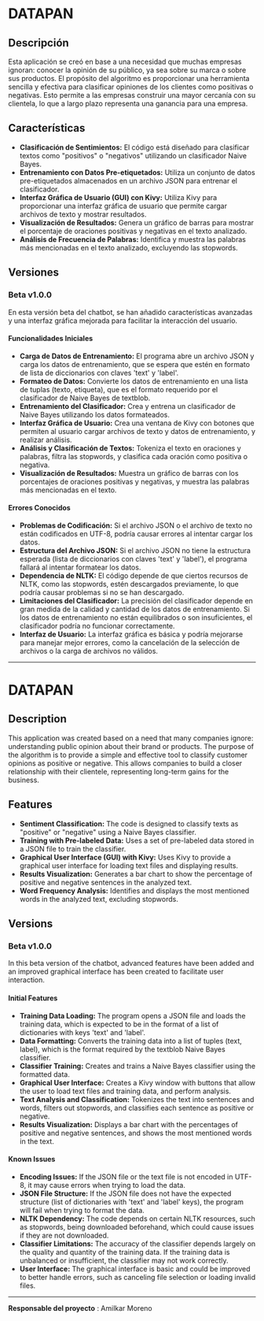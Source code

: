# DATAPAN

## Descripción
Esta aplicación se creó en base a una necesidad que muchas empresas ignoran: conocer la opinión de su público, ya sea sobre su marca o sobre sus productos. El propósito del algoritmo es proporcionar una herramienta sencilla y efectiva para clasificar opiniones de los clientes como positivas o negativas. Esto permite a las empresas construir una mayor cercanía con su clientela, lo que a largo plazo representa una ganancia para una empresa.

## Características
- **Clasificación de Sentimientos:** El código está diseñado para clasificar textos como "positivos" o "negativos" utilizando un clasificador Naive Bayes.
- **Entrenamiento con Datos Pre-etiquetados:** Utiliza un conjunto de datos pre-etiquetados almacenados en un archivo JSON para entrenar el clasificador.
- **Interfaz Gráfica de Usuario (GUI) con Kivy:** Utiliza Kivy para proporcionar una interfaz gráfica de usuario que permite cargar archivos de texto y mostrar resultados.
- **Visualización de Resultados:** Genera un gráfico de barras para mostrar el porcentaje de oraciones positivas y negativas en el texto analizado.
- **Análisis de Frecuencia de Palabras:** Identifica y muestra las palabras más mencionadas en el texto analizado, excluyendo las stopwords.

## Versiones

### Beta v1.0.0
En esta versión beta del chatbot, se han añadido características avanzadas y una interfaz gráfica mejorada para facilitar la interacción del usuario.

#### Funcionalidades Iniciales
- **Carga de Datos de Entrenamiento:** El programa abre un archivo JSON y carga los datos de entrenamiento, que se espera que estén en formato de lista de diccionarios con claves 'text' y 'label'.
- **Formateo de Datos:** Convierte los datos de entrenamiento en una lista de tuplas (texto, etiqueta), que es el formato requerido por el clasificador de Naive Bayes de textblob.
- **Entrenamiento del Clasificador:** Crea y entrena un clasificador de Naive Bayes utilizando los datos formateados.
- **Interfaz Gráfica de Usuario:** Crea una ventana de Kivy con botones que permiten al usuario cargar archivos de texto y datos de entrenamiento, y realizar análisis.
- **Análisis y Clasificación de Textos:** Tokeniza el texto en oraciones y palabras, filtra las stopwords, y clasifica cada oración como positiva o negativa.
- **Visualización de Resultados:** Muestra un gráfico de barras con los porcentajes de oraciones positivas y negativas, y muestra las palabras más mencionadas en el texto.

#### Errores Conocidos
- **Problemas de Codificación:** Si el archivo JSON o el archivo de texto no están codificados en UTF-8, podría causar errores al intentar cargar los datos.
- **Estructura del Archivo JSON:** Si el archivo JSON no tiene la estructura esperada (lista de diccionarios con claves 'text' y 'label'), el programa fallará al intentar formatear los datos.
- **Dependencia de NLTK:** El código depende de que ciertos recursos de NLTK, como las stopwords, estén descargados previamente, lo que podría causar problemas si no se han descargado.
- **Limitaciones del Clasificador:** La precisión del clasificador depende en gran medida de la calidad y cantidad de los datos de entrenamiento. Si los datos de entrenamiento no están equilibrados o son insuficientes, el clasificador podría no funcionar correctamente.
- **Interfaz de Usuario:** La interfaz gráfica es básica y podría mejorarse para manejar mejor errores, como la cancelación de la selección de archivos o la carga de archivos no válidos.

---

# DATAPAN

## Description
This application was created based on a need that many companies ignore: understanding public opinion about their brand or products. The purpose of the algorithm is to provide a simple and effective tool to classify customer opinions as positive or negative. This allows companies to build a closer relationship with their clientele, representing long-term gains for the business.

## Features
- **Sentiment Classification:** The code is designed to classify texts as "positive" or "negative" using a Naive Bayes classifier.
- **Training with Pre-labeled Data:** Uses a set of pre-labeled data stored in a JSON file to train the classifier.
- **Graphical User Interface (GUI) with Kivy:** Uses Kivy to provide a graphical user interface for loading text files and displaying results.
- **Results Visualization:** Generates a bar chart to show the percentage of positive and negative sentences in the analyzed text.
- **Word Frequency Analysis:** Identifies and displays the most mentioned words in the analyzed text, excluding stopwords.

## Versions

### Beta v1.0.0
In this beta version of the chatbot, advanced features have been added and an improved graphical interface has been created to facilitate user interaction.

#### Initial Features
- **Training Data Loading:** The program opens a JSON file and loads the training data, which is expected to be in the format of a list of dictionaries with keys 'text' and 'label'.
- **Data Formatting:** Converts the training data into a list of tuples (text, label), which is the format required by the textblob Naive Bayes classifier.
- **Classifier Training:** Creates and trains a Naive Bayes classifier using the formatted data.
- **Graphical User Interface:** Creates a Kivy window with buttons that allow the user to load text files and training data, and perform analysis.
- **Text Analysis and Classification:** Tokenizes the text into sentences and words, filters out stopwords, and classifies each sentence as positive or negative.
- **Results Visualization:** Displays a bar chart with the percentages of positive and negative sentences, and shows the most mentioned words in the text.

#### Known Issues
- **Encoding Issues:** If the JSON file or the text file is not encoded in UTF-8, it may cause errors when trying to load the data.
- **JSON File Structure:** If the JSON file does not have the expected structure (list of dictionaries with 'text' and 'label' keys), the program will fail when trying to format the data.
- **NLTK Dependency:** The code depends on certain NLTK resources, such as stopwords, being downloaded beforehand, which could cause issues if they are not downloaded.
- **Classifier Limitations:** The accuracy of the classifier depends largely on the quality and quantity of the training data. If the training data is unbalanced or insufficient, the classifier may not work correctly.
- **User Interface:** The graphical interface is basic and could be improved to better handle errors, such as canceling file selection or loading invalid files.
  
--- 

**Responsable del proyecto** : Amilkar Moreno
